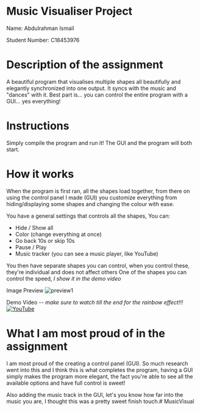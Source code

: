 # Music Visualiser Project

Name: Abdulrahman Ismail

Student Number: C18453976

# Description of the assignment
A beautiful program that visualises multiple shapes all beautifully and elegantly synchronized into one output. It syncs with the music and "dances" with it. Best part is... you can control the entire program with a GUI... yes everything!

# Instructions
Simply compile the program and run it! The GUI and the program will both start. 

# How it works
When the program is first ran, all the shapes load together, from there on using the control panel I made (GUI) you customize everything from hiding/displaying some shapes and changing the colour with ease.

You have a general settings that controls all the shapes, You can:
- Hide / Show all
- Color (change everything at once)
- Go back 10s or skip 10s
- Pause / Play
- Music tracker (you can see a music player, like YouTube)

You then have separate shapes you can control, when you control these, they're individual and does not affect others
One of the shapes you can control the speed, *I show it in the demo video*

Image Preview
![preview1](https://i.gyazo.com/f231fdf2c3bb760f4665e4365891e42f.png)

Demo Video -- *make sure to watch till the end for the rainbow effect!!!*
[![YouTube](https://i.gyazo.com/baa2a77f8634b8b4afd4adad2ce6b795.png)](https://youtu.be/VfDBsDO9HGk)

# What I am most proud of in the assignment
I am most proud of the creating a control panel (GUI). So much research went into this and I think this is what completes the program, having a GUI simply makes the program more elegant, the fact you're able to see all the available options and have full control is sweet! 

Also adding the music track in the GUI, let's you know how far into the music you are, I thought this was a pretty sweet finish touch.# MusicVisual
